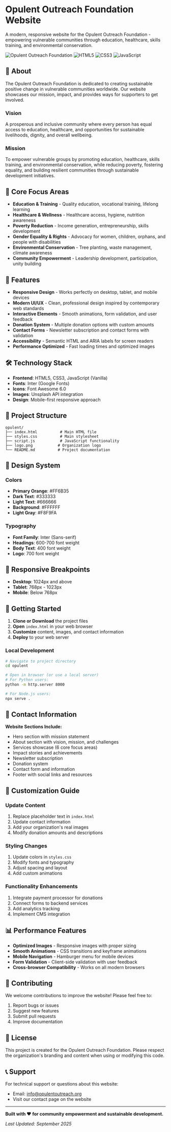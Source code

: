 # Opulent Outreach Foundation Website

A modern, responsive website for the Opulent Outreach Foundation - empowering vulnerable communities through education, healthcare, skills training, and environmental conservation.

![Opulent Outreach Foundation](https://img.shields.io/badge/NGO-Website-orange)
![HTML5](https://img.shields.io/badge/HTML5-E34F26?logo=html5&logoColor=white)
![CSS3](https://img.shields.io/badge/CSS3-1572B6?logo=css3&logoColor=white)
![JavaScript](https://img.shields.io/badge/JavaScript-F7DF1E?logo=javascript&logoColor=black)

## 🌟 About

The Opulent Outreach Foundation is dedicated to creating sustainable positive change in vulnerable communities worldwide. Our website showcases our mission, impact, and provides ways for supporters to get involved.

### Vision
A prosperous and inclusive community where every person has equal access to education, healthcare, and opportunities for sustainable livelihoods, dignity, and overall wellbeing.

### Mission
To empower vulnerable groups by promoting education, healthcare, skills training, and environmental conservation, while reducing poverty, fostering equality, and building resilient communities through sustainable development initiatives.

## 🎯 Core Focus Areas

- **Education & Training** - Quality education, vocational training, lifelong learning
- **Healthcare & Wellness** - Healthcare access, hygiene, nutrition awareness
- **Poverty Reduction** - Income generation, entrepreneurship, skills development
- **Gender Equality & Rights** - Advocacy for women, children, orphans, and people with disabilities
- **Environmental Conservation** - Tree planting, waste management, climate awareness
- **Community Empowerment** - Leadership development, participation, unity building

## 🚀 Features

- **Responsive Design** - Works perfectly on desktop, tablet, and mobile devices
- **Modern UI/UX** - Clean, professional design inspired by contemporary web standards
- **Interactive Elements** - Smooth animations, form validation, and user feedback
- **Donation System** - Multiple donation options with custom amounts
- **Contact Forms** - Newsletter subscription and contact forms with validation
- **Accessibility** - Semantic HTML and ARIA labels for screen readers
- **Performance Optimized** - Fast loading times and optimized images

## 🛠️ Technology Stack

- **Frontend**: HTML5, CSS3, JavaScript (Vanilla)
- **Fonts**: Inter (Google Fonts)
- **Icons**: Font Awesome 6.0
- **Images**: Unsplash API integration
- **Design**: Mobile-first responsive approach

## 📁 Project Structure

```
opulent/
├── index.html          # Main HTML file
├── styles.css          # Main stylesheet
├── script.js           # JavaScript functionality
├── logo.png           # Organization logo
└── README.md          # Project documentation
```

## 🎨 Design System

### Colors
- **Primary Orange**: #FF6B35
- **Dark Text**: #333333
- **Light Text**: #666666
- **Background**: #FFFFFF
- **Light Gray**: #F8F9FA

### Typography
- **Font Family**: Inter (Sans-serif)
- **Headings**: 600-700 font weight
- **Body Text**: 400 font weight
- **Logo**: 700 font weight

## 📱 Responsive Breakpoints

- **Desktop**: 1024px and above
- **Tablet**: 768px - 1023px
- **Mobile**: Below 768px

## 🚦 Getting Started

1. **Clone or Download** the project files
2. **Open** `index.html` in your web browser
3. **Customize** content, images, and contact information
4. **Deploy** to your web server

### Local Development

```bash
# Navigate to project directory
cd opulent

# Open in browser (or use a local server)
# For Python users:
python -m http.server 8000

# For Node.js users:
npx serve .
```

## 📧 Contact Information

**Website Sections Include:**
- Hero section with mission statement
- About section with vision, mission, and challenges
- Services showcase (6 core focus areas)
- Impact stories and achievements
- Newsletter subscription
- Donation system
- Contact form and information
- Footer with social links and resources

## 🎯 Customization Guide

### Update Content
1. Replace placeholder text in `index.html`
2. Update contact information
3. Add your organization's real images
4. Modify donation amounts and descriptions

### Styling Changes
1. Update colors in `styles.css`
2. Modify fonts and typography
3. Adjust spacing and layout
4. Add custom animations

### Functionality Enhancements
1. Integrate payment processor for donations
2. Connect forms to backend services
3. Add analytics tracking
4. Implement CMS integration

## 📊 Performance Features

- **Optimized Images** - Responsive images with proper sizing
- **Smooth Animations** - CSS transitions and keyframe animations
- **Mobile Navigation** - Hamburger menu for mobile devices
- **Form Validation** - Client-side validation with user feedback
- **Cross-browser Compatibility** - Works on all modern browsers

## 🤝 Contributing

We welcome contributions to improve the website! Please feel free to:

1. Report bugs or issues
2. Suggest new features
3. Submit pull requests
4. Improve documentation

## 📄 License

This project is created for the Opulent Outreach Foundation. Please respect the organization's branding and content when using or modifying this code.

## 📞 Support

For technical support or questions about this website:
- Email: info@opulentoutreach.org
- Visit our contact page on the website

---

**Built with ❤️ for community empowerment and sustainable development.**

*Last Updated: September 2025*